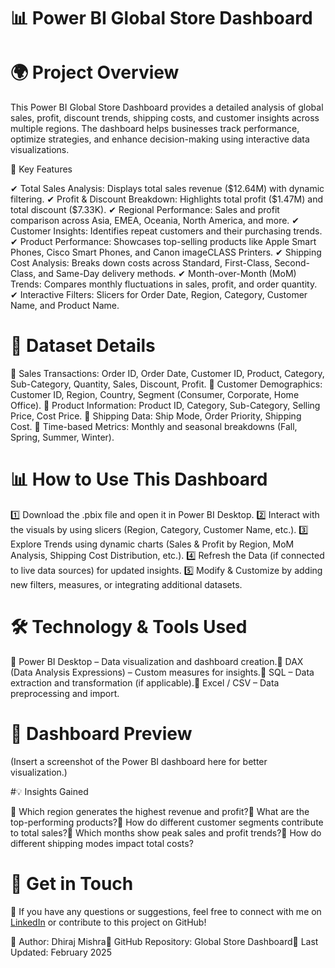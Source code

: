 # 📊 Power BI Global Store Dashboard

# 🌍 Project Overview

This Power BI Global Store Dashboard provides a detailed analysis of global sales, profit, discount trends, shipping costs, and customer insights across multiple regions. The dashboard helps businesses track performance, optimize strategies, and enhance decision-making using interactive data visualizations.

🚀 Key Features

✔ Total Sales Analysis: Displays total sales revenue ($12.64M) with dynamic filtering.
✔ Profit & Discount Breakdown: Highlights total profit ($1.47M) and total discount ($7.33K).
✔ Regional Performance: Sales and profit comparison across Asia, EMEA, Oceania, North America, and more.
✔ Customer Insights: Identifies repeat customers and their purchasing trends.
✔ Product Performance: Showcases top-selling products like Apple Smart Phones, Cisco Smart Phones, and Canon imageCLASS Printers.
✔ Shipping Cost Analysis: Breaks down costs across Standard, First-Class, Second-Class, and Same-Day delivery methods.
✔ Month-over-Month (MoM) Trends: Compares monthly fluctuations in sales, profit, and order quantity.
✔ Interactive Filters: Slicers for Order Date, Region, Category, Customer Name, and Product Name.

# 📂 Dataset Details

📌 Sales Transactions: Order ID, Order Date, Customer ID, Product, Category, Sub-Category, Quantity, Sales, Discount, Profit.
📌 Customer Demographics: Customer ID, Region, Country, Segment (Consumer, Corporate, Home Office).
📌 Product Information: Product ID, Category, Sub-Category, Selling Price, Cost Price.
📌 Shipping Data: Ship Mode, Order Priority, Shipping Cost.
📌 Time-based Metrics: Monthly and seasonal breakdowns (Fall, Spring, Summer, Winter).

# 📊 How to Use This Dashboard

1️⃣ Download the .pbix file and open it in Power BI Desktop.
2️⃣ Interact with the visuals by using slicers (Region, Category, Customer Name, etc.).
3️⃣ Explore Trends using dynamic charts (Sales & Profit by Region, MoM Analysis, Shipping Cost Distribution, etc.).
4️⃣ Refresh the Data (if connected to live data sources) for updated insights.
5️⃣ Modify & Customize by adding new filters, measures, or integrating additional datasets.

# 🛠️ Technology & Tools Used

🔹 Power BI Desktop – Data visualization and dashboard creation.🔹 DAX (Data Analysis Expressions) – Custom measures for insights.🔹 SQL – Data extraction and transformation (if applicable).🔹 Excel / CSV – Data preprocessing and import.

# 📸 Dashboard Preview

(Insert a screenshot of the Power BI dashboard here for better visualization.)

#💡 Insights Gained

🔎 Which region generates the highest revenue and profit?🔎 What are the top-performing products?🔎 How do different customer segments contribute to total sales?🔎 Which months show peak sales and profit trends?🔎 How do different shipping modes impact total costs?

# 📩 Get in Touch

📧 If you have any questions or suggestions, feel free to connect with me on [LinkedIn](https://www.linkedin.com/in/dirumisra/) or contribute to this project on GitHub!

🔹 Author: Dhiraj Mishra🔹 GitHub Repository: Global Store Dashboard🔹 Last Updated: February 2025
